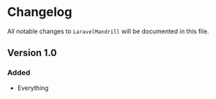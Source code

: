 # Changelog

All notable changes to `LaravelMandrill` will be documented in this file.

## Version 1.0

### Added
- Everything

